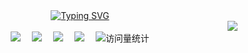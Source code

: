 <div align="center">

<!-- dynamic typing effect 动态打字效果 -->
  <div align="center">
    <a href="https://luoyuanxiang.top/">
      <img src="https://readme-typing-svg.demolab.com?font=Fira+Code&pause=1000&width=435&lines=println(%22Hello%2C%20World%22)&center=true&size=27" alt="Typing SVG" />
    </a>
  </div>
  <!-- knock code pictures 敲代码的图片 -->
<a href="https://luoyuanxiang.top/" target="_blank"><img align="right" src="https://github-readme-stats.vercel.app/api?username=luoyuanxiang&show_icons=true&count_private=false&theme=vue-dark" /></a> <br>
  <!-- profile logo 个人资料徽标 -->
  <div align="center">
    <a href="https://luoyuanxiang.top"><img src="https://img.shields.io/badge/Website-博客-blue" /></a>&emsp;
    <a href="https://space.bilibili.com/354256471/"><img src="https://img.shields.io/badge/Bilibili-B站-ff69b4" /></a>&emsp;
    <a href="https://blog.csdn.net/baidu_38296324/"><img src="https://img.shields.io/badge/CSDN-论坛-c32136" /></a>&emsp;
    <a href="https://www.zhihu.com/people/luoyuanxiangvip"><img src="https://img.shields.io/badge/Zhihu-知乎-blue" /></a>&emsp;
    <!-- visitor statistics logo 访问量统计徽标 -->
    <img src="https://komarev.com/ghpvc/?username=luoyuanxiang&label=Views&color=0e75b6&style=flat" alt="访问量统计" />
  </div>
</div>


